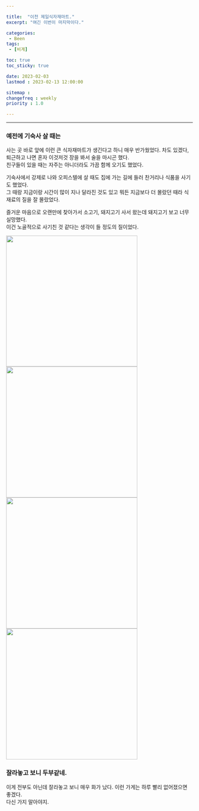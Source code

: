 ```yaml
---

title:  "이천 제일식자재마트."
excerpt: "여긴 이번이 마지막이다."

categories:
 - Been
tags:
 - [비계]

toc: true
toc_sticky: true

date: 2023-02-03
lastmod : 2023-02-13 12:00:00

sitemap :
changefreq : weekly
priority : 1.0

---
```

---
### 예전에 기숙사 살 때는
사는 곳 바로 앞에 이런 큰 식자재마트가 생긴다고 하니 매우 반가웠었다. 차도 있겠다, 퇴근하고 나면 혼자 이것저것 장을 봐서 술을 마시곤 했다.  
친구들이 있을 때는 자주는 아니더라도 가끔 함께 오기도 했었다.  


기숙사에서 강제로 나와 오피스텔에 살 때도 집에 가는 길에 들러 찬거리나 식품을 사기도 했었다.  
그 때랑 지금이랑 시간이 많이 지나 달라진 것도 있고 뭐든 지금보다 더 몰랐던 때라 식재료의 질을 잘 몰랐었다.  

즐거운 마음으로 오랜만에 찾아가서 소고기, 돼지고기 사서 왔는데 돼지고기 보고 너무 실망했다.  
이건 노골적으로 사기친 것 같다는 생각이 들 정도의 질이었다.

<img src="https://user-images.githubusercontent.com/18319629/218448644-f328fd48-c800-4228-9d5f-5efd0fd2c8cd.JPEG" title="" alt="" width="354">  
<img src="https://user-images.githubusercontent.com/18319629/218448681-cd1f7e06-9b26-4bbd-8f2e-2b12d3efcb28.JPEG" title="" alt="" width="354">  
<img src="https://user-images.githubusercontent.com/18319629/218448706-aba0081f-e890-48a9-9410-b9f58c9d5d18.JPEG" title="" alt="" width="354">  
<img src="https://user-images.githubusercontent.com/18319629/218448724-903c8e02-f5cf-41fc-8c81-76fa65b06101.JPEG" title="" alt="" width="354">  


### 잘라놓고 보니 두부같네.
이게 전부도 아닌데 잘라놓고 보니 매우 화가 났다. 이런 가게는 하루 빨리 없어졌으면 좋겠다.  
다신 가지 말아야지.